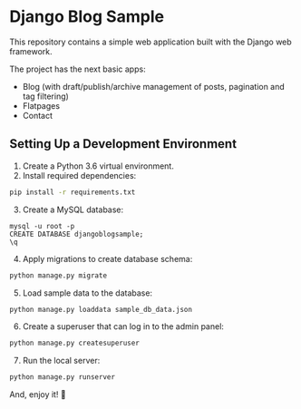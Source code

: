 # Django Blog Sample

This repository contains a simple web application built with the Django web framework.

The project has the next basic apps:
- Blog (with draft/publish/archive management of posts, pagination and tag filtering)
- Flatpages
- Contact

## Setting Up a Development Environment

1. Create a Python 3.6 virtual environment.
2. Install required dependencies:
```bash
pip install -r requirements.txt
```
3. Create a MySQL database:
```
mysql -u root -p
CREATE DATABASE djangoblogsample;
\q
```
4. Apply migrations to create database schema:
```bash
python manage.py migrate
```
5. Load sample data to the database:
```bash
python manage.py loaddata sample_db_data.json
```
6. Create a superuser that can log in to the admin panel:
```bash
python manage.py createsuperuser
```
7. Run the local server:
```bash
python manage.py runserver
```

And, enjoy it! :tada:
